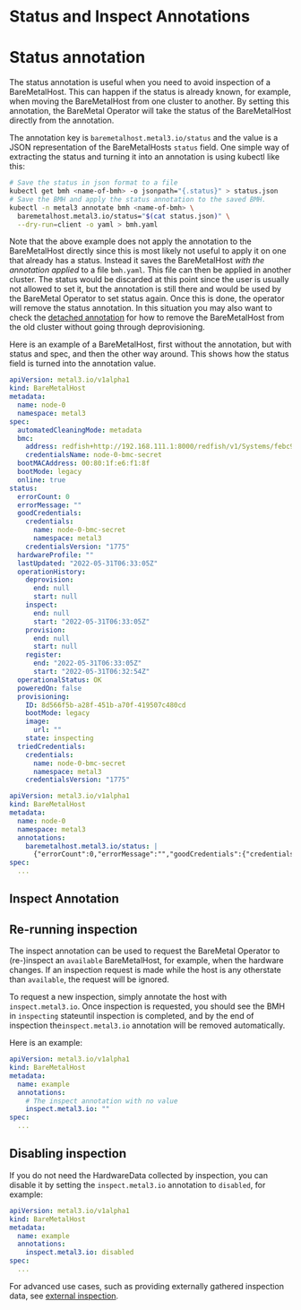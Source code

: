 # Status and Inspect Annotations

# Status annotation

The status annotation is useful when you need to avoid inspection of a BareMetalHost.
This can happen if the status is already known, for example, when moving the BareMetalHost from one cluster to another.
By setting this annotation, the BareMetal Operator will take the status of the BareMetalHost directly from the annotation.

The annotation key is `baremetalhost.metal3.io/status` and the value is a JSON representation of the BareMetalHosts `status` field.
One simple way of extracting the status and turning it into an annotation is using kubectl like this:

```bash
# Save the status in json format to a file
kubectl get bmh <name-of-bmh> -o jsonpath="{.status}" > status.json
# Save the BMH and apply the status annotation to the saved BMH.
kubectl -n metal3 annotate bmh <name-of-bmh> \
  baremetalhost.metal3.io/status="$(cat status.json)" \
  --dry-run=client -o yaml > bmh.yaml
```

Note that the above example does not apply the annotation to the BareMetalHost directly since this is most likely not useful to apply it on one that already has a status.
Instead it saves the BareMetalHost *with the annotation applied* to a file `bmh.yaml`.
This file can then be applied in another cluster.
The status would be discarded at this point since the user is usually not allowed to set it, but the annotation is still there and would be used by the BareMetal Operator to set status again.
Once this is done, the operator will remove the status annotation.
In this situation you may also want to check the [detached annotation](./detached_annotation.md) for how to remove the BareMetalHost from the old cluster without going through deprovisioning.

Here is an example of a BareMetalHost, first without the annotation, but with status and spec, and then the other way around.
This shows how the status field is turned into the annotation value.

```yaml
apiVersion: metal3.io/v1alpha1
kind: BareMetalHost
metadata:
  name: node-0
  namespace: metal3
spec:
  automatedCleaningMode: metadata
  bmc:
    address: redfish+http://192.168.111.1:8000/redfish/v1/Systems/febc9f61-4b7e-411a-ada9-8c722edcee3e
    credentialsName: node-0-bmc-secret
  bootMACAddress: 00:80:1f:e6:f1:8f
  bootMode: legacy
  online: true
status:
  errorCount: 0
  errorMessage: ""
  goodCredentials:
    credentials:
      name: node-0-bmc-secret
      namespace: metal3
    credentialsVersion: "1775"
  hardwareProfile: ""
  lastUpdated: "2022-05-31T06:33:05Z"
  operationHistory:
    deprovision:
      end: null
      start: null
    inspect:
      end: null
      start: "2022-05-31T06:33:05Z"
    provision:
      end: null
      start: null
    register:
      end: "2022-05-31T06:33:05Z"
      start: "2022-05-31T06:32:54Z"
  operationalStatus: OK
  poweredOn: false
  provisioning:
    ID: 8d566f5b-a28f-451b-a70f-419507c480cd
    bootMode: legacy
    image:
      url: ""
    state: inspecting
  triedCredentials:
    credentials:
      name: node-0-bmc-secret
      namespace: metal3
    credentialsVersion: "1775"
```

```yaml
apiVersion: metal3.io/v1alpha1
kind: BareMetalHost
metadata:
  name: node-0
  namespace: metal3
  annotations:
    baremetalhost.metal3.io/status: |
      {"errorCount":0,"errorMessage":"","goodCredentials":{"credentials":{"name":"node-0-bmc-secret","namespace":"metal3"},"credentialsVersion":"1775"},"hardwareProfile":"","lastUpdated":"2022-05-31T06:33:05Z","operationHistory":{"deprovision":{"end":null,"start":null},"inspect":{"end":null,"start":"2022-05-31T06:33:05Z"},"provision":{"end":null,"start":null},"register":{"end":"2022-05-31T06:33:05Z","start":"2022-05-31T06:32:54Z"}},"operationalStatus":"OK","poweredOn":false,"provisioning":{"ID":"8d566f5b-a28f-451b-a70f-419507c480cd","bootMode":"legacy","image":{"url":""},"state":"inspecting"},"triedCredentials":{"credentials":{"name":"node-0-bmc-secret","namespace":"metal3"},"credentialsVersion":"1775"}}
spec:
  ...
```

## Inspect Annotation

## Re-running inspection

The inspect annotation can be used to request the BareMetal Operator to (re-)inspect an `available` BareMetalHost, for example, when the hardware changes. If an inspection request is made while the host is any otherstate than `available`, the request will be ignored.

To request a new inspection, simply annotate the host with `inspect.metal3.io`. Once inspection is requested, you should see the BMH in `inspecting` stateuntil inspection is completed, and by the end of inspection the`inspect.metal3.io` annotation will be removed automatically.

Here is an example:

```yaml
apiVersion: metal3.io/v1alpha1
kind: BareMetalHost
metadata:
  name: example
  annotations:
    # The inspect annotation with no value
    inspect.metal3.io: ""
spec:
  ...
```

## Disabling inspection

If you do not need the HardwareData collected by inspection, you can disable it by setting the `inspect.metal3.io` annotation to `disabled`, for example:

```yaml
apiVersion: metal3.io/v1alpha1
kind: BareMetalHost
metadata:
  name: example
  annotations:
    inspect.metal3.io: disabled
spec:
  ...
```

For advanced use cases, such as providing externally gathered inspection data, see [external inspection](./external_inspection.md).
